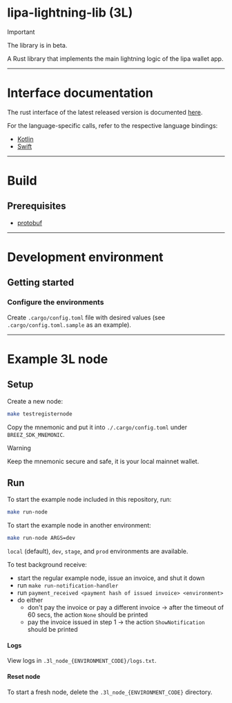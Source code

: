 # lipa-lightning-lib (3L)

> [!IMPORTANT]
> The library is in beta.

A Rust library that implements the main lightning logic of the lipa wallet app.

***

# Interface documentation

The rust interface of the latest released version is
documented [here](https://getlipa.github.io/lipa-lightning-lib/uniffi_lipalightninglib/).

For the language-specific calls, refer to the respective language bindings:

- [Kotlin](https://github.com/getlipa/lipa-lightning-lib-android)
- [Swift](https://github.com/getlipa/lipa-lightning-lib-swift)

***

# Build

## Prerequisites

* [protobuf](https://grpc.io/docs/protoc-installation/)

***

# Development environment

## Getting started

### Configure the environments

Create `.cargo/config.toml` file with desired values (see `.cargo/config.toml.sample` as an example).

***

# Example 3L node

## Setup

Create a new node:

```sh
make testregisternode
```

Copy the mnemonic and put it into `./.cargo/config.toml` under `BREEZ_SDK_MNEMONIC`.

> [!WARNING]
> Keep the mnemonic secure and safe, it is your local mainnet wallet.

## Run

To start the example node included in this repository, run:

```sh
make run-node
```

To start the example node in another environment:

```sh
make run-node ARGS=dev
```

`local` (default), `dev`, `stage`, and `prod` environments are available.

To test background receive:

- start the regular example node, issue an invoice, and shut it down
- run `make run-notification-handler`
- run `payment_received <payment hash of issued invoice> <environment>`
- do either
    - don't pay the invoice or pay a different invoice → after the timeout of 60 secs, the action `None` should be
      printed
    - pay the invoice issued in step 1 → the action `ShowNotification` should be printed

#### Logs

View logs in `.3l_node_{ENVIRONMENT_CODE}/logs.txt`.

#### Reset node

To start a fresh node, delete the `.3l_node_{ENVIRONMENT_CODE}` directory.
